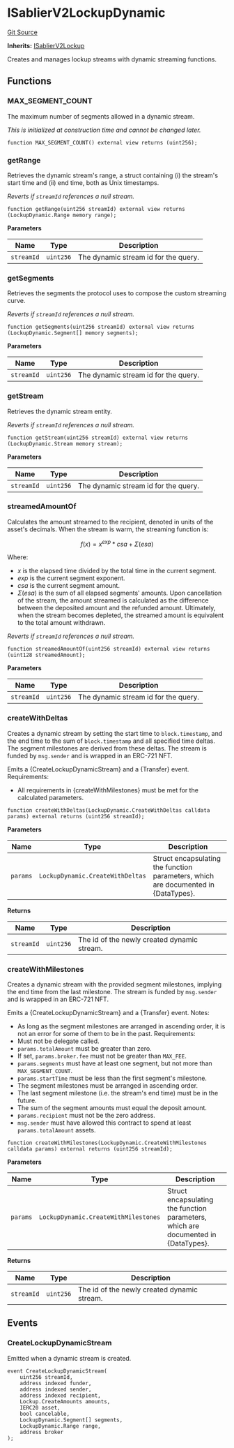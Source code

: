 # ISablierV2LockupDynamic

[Git Source](https://github.com/sablier-labs/v2-core/blob/b048c0e28a5120b396c3eb3cdd0bc4e8784dc155/docs/contracts/v2/reference/core/interfaces)

**Inherits:** [ISablierV2Lockup](/docs/contracts/v2/reference/core/interfaces/interface.ISablierV2Lockup.md)

Creates and manages lockup streams with dynamic streaming functions.

## Functions

### MAX_SEGMENT_COUNT

The maximum number of segments allowed in a dynamic stream.

_This is initialized at construction time and cannot be changed later._

```solidity
function MAX_SEGMENT_COUNT() external view returns (uint256);
```

### getRange

Retrieves the dynamic stream's range, a struct containing (i) the stream's start time and (ii) end time, both as Unix
timestamps.

_Reverts if `streamId` references a null stream._

```solidity
function getRange(uint256 streamId) external view returns (LockupDynamic.Range memory range);
```

**Parameters**

| Name       | Type      | Description                          |
| ---------- | --------- | ------------------------------------ |
| `streamId` | `uint256` | The dynamic stream id for the query. |

### getSegments

Retrieves the segments the protocol uses to compose the custom streaming curve.

_Reverts if `streamId` references a null stream._

```solidity
function getSegments(uint256 streamId) external view returns (LockupDynamic.Segment[] memory segments);
```

**Parameters**

| Name       | Type      | Description                          |
| ---------- | --------- | ------------------------------------ |
| `streamId` | `uint256` | The dynamic stream id for the query. |

### getStream

Retrieves the dynamic stream entity.

_Reverts if `streamId` references a null stream._

```solidity
function getStream(uint256 streamId) external view returns (LockupDynamic.Stream memory stream);
```

**Parameters**

| Name       | Type      | Description                          |
| ---------- | --------- | ------------------------------------ |
| `streamId` | `uint256` | The dynamic stream id for the query. |

### streamedAmountOf

Calculates the amount streamed to the recipient, denoted in units of the asset's decimals. When the stream is warm, the
streaming function is:

$$
f(x) = x^{exp} * csa + \Sigma(esa)
$$

Where:

- $x$ is the elapsed time divided by the total time in the current segment.
- $exp$ is the current segment exponent.
- $csa$ is the current segment amount.
- $\Sigma(esa)$ is the sum of all elapsed segments' amounts. Upon cancellation of the stream, the amount streamed is
  calculated as the difference between the deposited amount and the refunded amount. Ultimately, when the stream becomes
  depleted, the streamed amount is equivalent to the total amount withdrawn.

_Reverts if `streamId` references a null stream._

```solidity
function streamedAmountOf(uint256 streamId) external view returns (uint128 streamedAmount);
```

**Parameters**

| Name       | Type      | Description                          |
| ---------- | --------- | ------------------------------------ |
| `streamId` | `uint256` | The dynamic stream id for the query. |

### createWithDeltas

Creates a dynamic stream by setting the start time to `block.timestamp`, and the end time to the sum of
`block.timestamp` and all specified time deltas. The segment milestones are derived from these deltas. The stream is
funded by `msg.sender` and is wrapped in an ERC-721 NFT.

Emits a {CreateLockupDynamicStream} and a {Transfer} event. Requirements:

- All requirements in {createWithMilestones} must be met for the calculated parameters.

```solidity
function createWithDeltas(LockupDynamic.CreateWithDeltas calldata params) external returns (uint256 streamId);
```

**Parameters**

| Name     | Type                             | Description                                                                        |
| -------- | -------------------------------- | ---------------------------------------------------------------------------------- |
| `params` | `LockupDynamic.CreateWithDeltas` | Struct encapsulating the function parameters, which are documented in {DataTypes}. |

**Returns**

| Name       | Type      | Description                                 |
| ---------- | --------- | ------------------------------------------- |
| `streamId` | `uint256` | The id of the newly created dynamic stream. |

### createWithMilestones

Creates a dynamic stream with the provided segment milestones, implying the end time from the last milestone. The stream
is funded by `msg.sender` and is wrapped in an ERC-721 NFT.

Emits a {CreateLockupDynamicStream} and a {Transfer} event. Notes:

- As long as the segment milestones are arranged in ascending order, it is not an error for some of them to be in the
  past. Requirements:
- Must not be delegate called.
- `params.totalAmount` must be greater than zero.
- If set, `params.broker.fee` must not be greater than `MAX_FEE`.
- `params.segments` must have at least one segment, but not more than `MAX_SEGMENT_COUNT`.
- `params.startTime` must be less than the first segment's milestone.
- The segment milestones must be arranged in ascending order.
- The last segment milestone (i.e. the stream's end time) must be in the future.
- The sum of the segment amounts must equal the deposit amount.
- `params.recipient` must not be the zero address.
- `msg.sender` must have allowed this contract to spend at least `params.totalAmount` assets.

```solidity
function createWithMilestones(LockupDynamic.CreateWithMilestones calldata params) external returns (uint256 streamId);
```

**Parameters**

| Name     | Type                                 | Description                                                                        |
| -------- | ------------------------------------ | ---------------------------------------------------------------------------------- |
| `params` | `LockupDynamic.CreateWithMilestones` | Struct encapsulating the function parameters, which are documented in {DataTypes}. |

**Returns**

| Name       | Type      | Description                                 |
| ---------- | --------- | ------------------------------------------- |
| `streamId` | `uint256` | The id of the newly created dynamic stream. |

## Events

### CreateLockupDynamicStream

Emitted when a dynamic stream is created.

```solidity
event CreateLockupDynamicStream(
    uint256 streamId,
    address indexed funder,
    address indexed sender,
    address indexed recipient,
    Lockup.CreateAmounts amounts,
    IERC20 asset,
    bool cancelable,
    LockupDynamic.Segment[] segments,
    LockupDynamic.Range range,
    address broker
);
```
